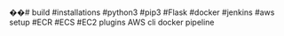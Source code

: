 ��#   b u i l d 
 #installations
#python3
#pip3
#Flask 
#docker 
#jenkins
#aws setup
#ECR
#ECS
#EC2
plugins
AWS cli
docker pipeline 
